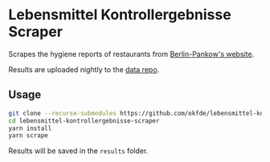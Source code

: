 # Lebensmittel Kontrollergebnisse Scraper

Scrapes the hygiene reports of restaurants from [Berlin-Pankow's website](https://pankow.lebensmittel-kontrollergebnisse.de).

Results are uploaded nightly to the [data repo](https://github.com/okfde/lebensmittel-kontrollergebnisse-data).

## Usage

```bash
git clone --recurse-submodules https://github.com/okfde/lebensmittel-kontrollergebnisse-scraper.git
cd lebensmittel-kontrollergebnisse-scraper
yarn install
yarn scrape
```

Results will be saved in the `results` folder.
